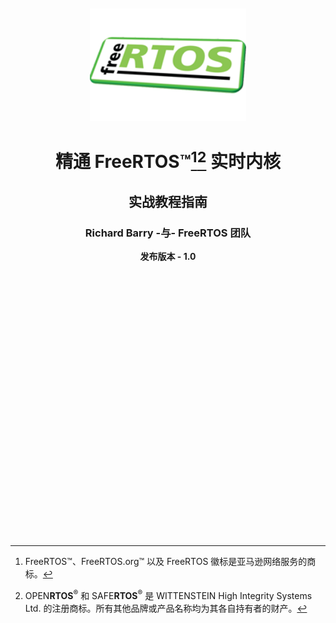 <div align="center">

</br>
</br>

<img src="./media/freeRTOS.png" alt="" height="180" width="250"/>


# 精通 FreeRTOS™[^1][^2] 实时内核

## 实战教程指南 ##

### Richard Barry -与- FreeRTOS 团队 ###

**发布版本 - 1.0**


</br>
</br>

</div>


</br>
</br>
</br>
</br>
</br>
</br>
</br>
</br>
</br>
</br>
</br>
</br>
</br>
</br>
</br>
</br>
</br>
</br>
</br>
</br>
</br>
</br>
</br>



<div align = "left">
  
[^1]: FreeRTOS™、FreeRTOS.org™ 以及 FreeRTOS 徽标是亚马逊网络服务的商标。
[^2]: OPEN**RTOS**<sup>®</sup> 和 SAFE**RTOS**<sup>®</sup> 是 WITTENSTEIN High Integrity Systems Ltd. 的注册商标。所有其他品牌或产品名称均为其各自持有者的财产。

</div>


